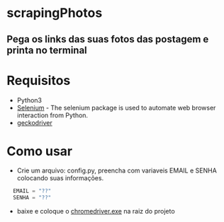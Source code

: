 # scrapingPhotos
## Pega os links das suas fotos das postagem e printa no terminal

# Requisitos
- Python3
- [Selenium](https://pypi.org/project/selenium/) - The selenium package is used to automate web browser interaction from Python.
- [geckodriver](https://chromedriver.chromium.org/)

# Como usar
- Crie um arquivo: config.py, preencha com variaveis EMAIL e SENHA colocando suas informações.
~~~python
  EMAIL = "??" 
  SENHA = "??"
~~~
- baixe e coloque o [chromedriver.exe](https://chromedriver.chromium.org/) na raiz do projeto
  
